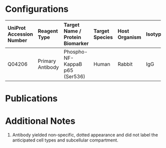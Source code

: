 # Configurations

| UniProt Accession Number   | Reagent Type     | Target Name / Protein Biomarker   | Target Species   | Host Organism   | Isotype   | Clonality   | Vendor                    |   Catalog Number | Conjugate    | RRID      | Availability   | Method                 | Tissue Preservation               | Target Tissue   | Tissue State   | Detergent         | Antigen Retrieval Conditions   | Dye Inactivation Conditions   | Recommend   | Agree               | Disagree   | Contributor         | Notes       |
|:---------------------------|:-----------------|:----------------------------------|:-----------------|:----------------|:----------|:------------|:--------------------------|-----------------:|:-------------|:----------|:---------------|:-----------------------|:----------------------------------|:----------------|:---------------|:------------------|:-------------------------------|:------------------------------|:------------|:--------------------|:-----------|:--------------------|:------------|
| Q04206                     | Primary Antibody | Phospho-NF-KappaB p65 (Ser536)    | Human            | Rabbit          | IgG       | 93H1        | Cell Signaling Technology |             3033 | Unconjugated | AB_331284 | Stock          | Multiplexed 2D Imaging | 1:4 Cytofix/Cytoperm Fixed Frozen | Thymus          | NA             | 0.3% Triton-X-100 | NA                             | NA                            | No          | 0000-0002-3882-457X | NA         | 0000-0002-3882-457X | [1](#notes) |

# Publications



# Additional Notes

<a name="notes"></a>
1. Antibody yielded non-specific, dotted appearance and did not label the anticipated cell types and subcellular compartment.
